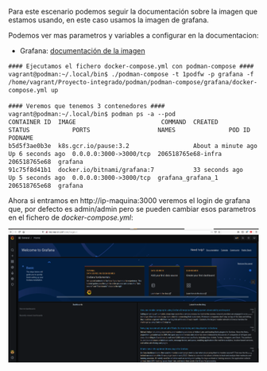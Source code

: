 Para este escenario podemos seguir la documentación sobre la imagen que estamos usando, en este caso usamos la imagen de grafana.

Podemos ver mas parametros y variables a configurar en la documentacion:
* Grafana: [documentación de la imagen](https://hub.docker.com/r/bitnami/grafana)

```shell
#### Ejecutamos el fichero docker-compose.yml con podman-compose ####
vagrant@podman:~/.local/bin$ ./podman-compose -t 1podfw -p grafana -f /home/vagrant/Proyecto-integrado/podman/podman-compose/grafana/docker-compose.yml up 

#### Veremos que tenemos 3 contenedores ####
vagrant@podman:~/.local/bin$ podman ps -a --pod
CONTAINER ID  IMAGE                        COMMAND  CREATED             STATUS            PORTS                   NAMES               POD ID        PODNAME
b5d5f3ae0b3e  k8s.gcr.io/pause:3.2                  About a minute ago  Up 6 seconds ago  0.0.0.0:3000->3000/tcp  206518765e68-infra  206518765e68  grafana
91c75f8d41b1  docker.io/bitnami/grafana:7           33 seconds ago      Up 5 seconds ago  0.0.0.0:3000->3000/tcp  grafana_grafana_1   206518765e68  grafana
```

Ahora si entramos en http://ip-maquina:3000 veremos el login de grafana que, por defecto es admin/admin pero se pueden cambiar esos parametros en el fichero de *docker-compose.yml*:

![imagen de grafana sobre podman-compose](https://raw.githubusercontent.com/FranJaviMN/elementos-grado/main/Proyecto/captura-grafana-podman-compose.png)